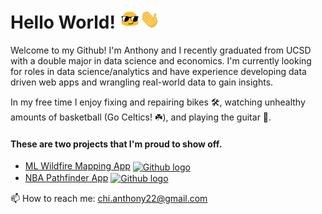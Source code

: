 <h1> Hello World! <img src=assets/sunglasses.gif width="32"/><img src=assets/waving.gif width="32px"> </h1>

<p>Welcome to my Github! I'm Anthony and I recently graduated from UCSD with a double major in data science and economics. I'm currently looking for roles in data science/analytics and have experience developing data driven web apps and wrangling real-world data to gain insights.
 
In my free time I enjoy fixing and repairing bikes 🛠️, watching unhealthy amounts of basketball (Go Celtics! :shamrock:), and playing the guitar :guitar:.


<h4> These are two projects that I'm proud to show off. </h4>
<ul>
  <li>
<!--       <a href="https://ant-chi-wildfiremappingapp-app-r4o1l0.streamlitapp.com/" align='center'>Wildfire Severity Mapping App</a> -->
      <a href="https://mlwildfiremap.streamlitapp.com/" align='center'>ML Wildfire Mapping App</a>
      <a href="https://github.com/ant-chi/wildfireMappingApp">
          <img src="https://icones.pro/wp-content/uploads/2021/06/icone-github-bleu.png" alt="Github logo" align='center' style="width:32px;height:32px;">
      </a>
  </li>
  <li>
<!--       <a href="https://cashcountinchi-nbapathfinder-app-ia2ayc.streamlitapp.com/" align='center'>NBA Pathfinder App</a> -->
      <a href="https://nbapathfinder.streamlitapp.com/" align='center'>NBA Pathfinder App</a>
      <a href="https://github.com/ant-chi/nbaPathfinder">
          <img src='https://icones.pro/wp-content/uploads/2021/06/icone-github-bleu.png' alt='Github logo' align='center' style='width:32;height:32px;'>
      </a>
  </li>
</ul>


📫 How to reach me: chi.anthony22@gmail.com




<!--
**ant-chi/ant-chi** is a ✨ _special_ ✨ repository because its `README.md` (this file) appears on your GitHub profile.

Here are some ideas to get you started:

- 🔭 I’m currently working on ...
- 🌱 I’m currently learning ...
- 👯 I’m looking to collaborate on ...
- 🤔 I’m looking for help with ...
- 💬 Ask me about ...
- 📫 How to reach me: ...
- 😄 Pronouns: ...
- ⚡ Fun fact: ...
-->
